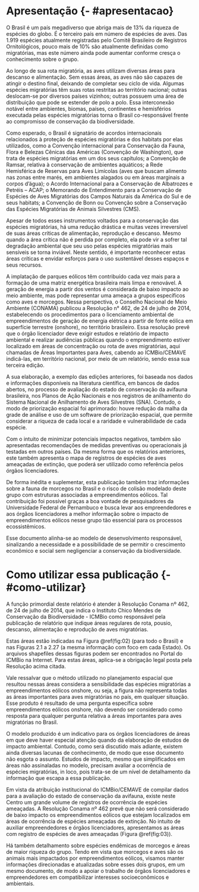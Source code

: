 
# Apresentação {- #apresentacao}  

O Brasil é um país megadiverso que abriga mais de 13% da riqueza de espécies do globo. É o terceiro país em número de espécies de aves. Das 1.919 espécies atualmente registradas pelo Comitê Brasileiro de Registros Ornitológicos, pouco mais de 10% são atualmente definidas como migratórias, mas este número ainda pode aumentar conforme cresça o conhecimento sobre o grupo.  

Ao longo de sua rota migratória, as aves utilizam diversas áreas para descanso e alimentação. Sem essas áreas, as aves não são capazes de atingir o destino final, deixando de completar seu ciclo de vida. Algumas espécies migratórias têm suas rotas restritas ao território nacional; outras  deslocam-se por diversos países vizinhos; outras possuem uma área de distribuição que pode se estender de polo a polo. Essa interconexão notável entre ambientes, biomas, países, continentes e hemisférios executada pelas espécies migratórias torna o Brasil co-responsável frente ao compromisso de
conservação da biodiversidade.  

Como esperado, o Brasil é signatário de acordos internacionais relacionados à proteção de espécies migratórias e dos habitats por elas utilizados, como a Convenção internacional para Conservação da Fauna, Flora e Belezas Cênicas das Américas (Convenção de Washington), que trata de espécies migratórias em um dos seus capítulos; a Convenção de Ramsar, relativa à conservação de ambientes aquáticos; a Rede Hemisférica de Reservas para Aves Limícolas (aves que buscam alimento nas zonas entre marés, em ambientes alagados ou em áreas marginais a corpos d’água); o Acordo Internacional para a Conservação de Albatrozes e Petréis – ACAP; o Memorando de Entendimento para a Conservação de Espécies de Aves Migratórias dos Campos Naturais da América do Sul e de seus habitats; a Convenção de Bonn ou Convenção sobre a Conservação das Espécies Migratórias de Animais Silvestres (CMS).  

Apesar de todos esses instrumentos voltados para a conservação das espécies migratórias, há uma redução drástica e muitas vezes irreversível de suas áreas críticas de alimentação, reprodução e descanso. Mesmo quando a área crítica não é perdida por completo, ela pode vir a sofrer tal degradação ambiental que seu uso pelas espécies migratórias mais sensíveis se torna inviável. Neste sentido, é importante reconhecer estas áreas críticas e envidar esforços para o uso sustentável desses espaços e seus recursos.  

A implatação de parques eólicos têm contribuído cada vez mais para a formação de uma matriz energética brasileira mais limpa e renovável. A geração de energia a partir dos ventos é considerada de baixo impacto ao meio ambiente, mas pode representar uma ameaça a grupos específicos como aves e morcegos. Nessa perspectiva, o Conselho Nacional de Meio Ambiente (CONAMA) publicou a Resolução n° 462, de 24 de julho de 2014, estabelecendo os procedimentos para o licenciamento ambiental de empreendimentos de geração de energia elétrica a partir de fonte eólica em superfície terrestre (onshore), no território brasileiro. Essa resolução prevê que o órgão licenciador deve exigir estudos e relatório de impacto ambiental e realizar audiências públicas quando o empreendimento estiver localizado em áreas de concentração ou rota de aves migratórias, aqui chamadas de Áreas Importantes para Aves, cabendo ao ICMBio/CEMAVE indicá-las, em território nacional, por meio de um relatório, sendo essa sua terceira edição.

A sua elaboração, a exemplo das edições anteriores, foi baseada nos dados e informações disponíveis na literatura científica, em bancos de dados abertos, no processo de avaliação do estado de conservação da avifauna brasileira, nos Planos de Ação Nacionais e nos registros de anilhamento do Sistema Nacional de Anilhamento de Aves Silvestres (SNA). Contudo, o modo de priorização espacial foi aprimorado: houve redução da malha da grade de análise e uso de um software de priorização espacial, que permite considerar a riqueza de cada local e a raridade e vulnerabilidade de cada espécie.  

Com o intuito de minimizar potenciais impactos negativos, também são apresentadas recomendações de medidas preventivas ou operacionais já testadas em outros países. Da mesma forma que os relatórios anteriores, este também apresenta o mapa de registros de espécies de aves ameaçadas de extinção, que poderá ser utilizado como referência pelos órgãos licenciadores.  

De forma inédita e suplementar, esta publicação também traz informações sobre a fauna de morcegos no Brasil e o risco de colisão modelado deste grupo com estruturas associadas a empreendimentos eólicos. Tal contribuição foi possível graças a boa vontade de pesquisadores da Universidade Federal de Pernambuco e busca levar aos empreendedores e aos órgãos licenciadores a melhor informação sobre o impacto de empreendimentos eólicos nesse grupo tão essencial para os processos ecossistêmicos.  

Esse documento alinha-se ao modelo de desenvolvimento responsável, sinalizando a necessidade e a possibilidade de se permitir o crescimento econômico e social sem negligenciar a conservação da biodiversidade.

# Como utilizar essa publicação {- #como-utilizar}  

A função primordial deste relatório é atender à Resolução Conama nº 462, de 24 de julho de 2014, que indica o Instituto Chico Mendes de Conservação da Biodiversidade - ICMBio como responsável pela publicação de relatório que indique áreas regulares de rota, pousio, descanso, alimentação e reprodução de aves migratórias.  

Estas áreas estão indicadas na Figura \@ref(fig:02) (para todo o Brasil) e nas Figuras 2.1 a 2.27 (a mesma informação com foco em cada Estado). Os arquivos shapefiles dessas figuras podem ser encontrados no Portal do ICMBio na Internet. Para estas áreas,
aplica-se a obrigação legal posta pela Resolução acima citada.  

Vale ressalvar que o método utilizado no planejamento espacial que resultou nessas áreas considera a sensibilidade das espécies migratórias a empreendimentos eólicos onshore, ou seja, a figura não representa todas as áreas importantes para aves migratórias no país, em qualquer situação. Esse produto é resultado de uma pergunta específica sobre empreendimentos eólicos onshore, não devendo ser considerado como resposta para qualquer pergunta relativa a áreas importantes para aves migratórias no Brasil.  

O modelo produzido é um indicativo para os órgãos licenciadores de áreas em que deve haver especial atenção quando da elaboração de estudos de impacto ambiental. Contudo, como será discutido mais adiante, existem ainda diversas lacunas de conhecimento, de modo que esse documento não esgota o assunto. Estudos de impacto, mesmo que simplificados em áreas não assinaladas no modelo, precisam avaliar a ocorrência de espécies migratórias, in loco, pois trata-se de um nível de detalhamento da informação que escapa a essa publicação.  

Em vista da atribuição institucional do ICMBio/CEMAVE de compilar dados para a avaliação do estado de conservação da avifauna, existe neste Centro um grande volume de registros de ocorrência de espécies ameaçadas. A Resolução Conama nº 462 prevê que não será considerado de baixo impacto os empreendimentos eólicos que estejam localizados em áreas de ocorrência de espécies ameaçadas de extinção. No intuito de auxiliar empreendedores e órgãos licenciadores, apresentamos as áreas com registro de espécies de aves ameaçadas (Figura \@ref(fig:03)).  

Há também detalhamento sobre espécies endêmicas de morcegos e áreas de maior riqueza do grupo. Tendo em vista que morcegos e aves são os animais mais impactados por empreendimentos eólicos, visamos manter informações direcionadas e atualizadas sobre esses dois grupos, em um mesmo documento, de modo a apoiar o trabalho de órgãos licenciadores e empreendedores em compatibilizar interesses socioeconômicos e ambientais.
